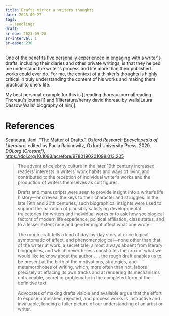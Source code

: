 ```yaml
---
title: Drafts mirror a writers thoughts
date: 2023-09-27
tags:
  - seedlings
draft:
sr-due: 2023-09-28
sr-interval: 1
sr-ease: 230
---
```

One of the benefits I've personally experienced in engaging with a writer's drafts, including their diaries and other private writings, is that they helped me understand the writer's process and life more than their published works could ever do. For me, the context of a thinker's thoughts is highly critical in truly understanding the content of his works and making them practical to one's life.

My best personal example for this is [[reading thoreau journal|reading Thoreau's journal]] and [[literature/henry david thoreau by walls|Laura Dassow Walls' biography of him]].

# References

Scandura, Jani. “The Matter of Drafts.” _Oxford Research Encyclopedia of Literature_, edited by Paula Rabinowitz, Oxford University Press, 2020. _DOI.org (Crossref)_, https://doi.org/10.1093/acrefore/9780190201098.013.205

>The advent of celebrity culture in the later 19th century increased readers’ interests in writers’ work habits and ways of living and contributed to the reception of individual writer’s works and the production of writers themselves as cult figures.
>
>Drafts and manuscripts were seen to provide insight into a writer’s life history—and reveal the keys to their character and struggles. In the late 19th and 20th centuries, such biographical insights were used to support the narration of plausibly satisfying developmental trajectories for writers and individual works or to ask how sociological factors of modern life experience, political affiliation, class status, and to a lesser extent race and gender might affect what one wrote.
>
>The rough draft tells a kind of day-by-day story at once logical, symptomatic of affect, and phenomenological—none other than that of the writer at work: a secret tale, almost always absent from literary biographies, and which nevertheless constitutes the crux of what we would like to know about the author . . . the rough draft enables us to be present at the birth of the motivations, strategies, and metamorphoses of writing, which, more often than not, labors precisely at effacing its own tracks and at rendering its mechanisms untraceable, secret or problematic in the completed form of the definitive text.
>
>Advocates of making drafts visible and available argue that the effort to expose unfinished, rejected, and process works is instructive and invaluable, lending a fuller picture of our understanding of an artist or writer.